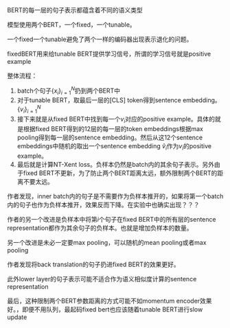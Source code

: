 BERT的每一层的句子表示都蕴含着不同的语义类型

模型使用两个BERT，一个fixed，一个tunable。

一个fixed一个tunable避免了两个一样的编码器出现表示退化的问题。

fixedBERT用来给tunable BERT提供学习信号，所谓的学习信号就是positive example



整体流程：

1. batch个句子$\{x_i\}_{i=1}^{N}$​扔到两个BERT中
2. 对于tunable BERT，取最后一层的[CLS] token得到sentence embedding。$\{v_i\}_{i=1}^{N}$
3. 接下来就是从fixed BERT中找到每一个$v_i$对应的positive example。具体的就是根据fixed BERT得到的12层的每一层的token embeddings根据max pooling得到每一层的sentence embedding。然后从这12个sentence embeddings中随机的取出一个sentence embedding $\hat{v}_i$作为$v_i$的positive example。
4. 最后就是计算NT-Xent loss。负样本仍然是batch内的其余句子表示。另外由于fixed BERT不更新，为了防止两个BERT距离太远，额外限制两个BERT的距离不要太远。



作者发现，inner batch内的句子是不需要作为负样本推开的，如果将第一个batch内的句子也作为负样本推开，效果反而下降。在实验中也确实出现？？？



作者的另一个改进是负样本中将第$i$个句子在fixed BERT中的所有层的sentence representation都作为其余句子的负样本。也就是增加负样本的数量。



另一个改进是未必一定要max pooling，可以随机的mean pooling或者max pooling

作者发现将back translation的句子扔进fixed BERT的效果更好。

此外lower layer的句子表示可能不适合作为语义相似度计算的sentence representation

最后，这种限制两个BERT参数距离的方式可能不如momentum encoder效果好。，即便不用队列，最起码fixed bert也应该随着tunable BERT进行slow update

